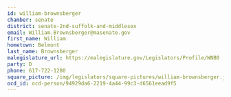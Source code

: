 ```yaml
---
id: william-brownsberger
chamber: senate
district: senate-2nd-suffolk-and-middlesex
email: William.Brownsberger@masenate.gov
first_name: William
hometown: Belmont
last_name: Brownsberger
malegislature_url: https://malegislature.gov/Legislators/Profile/WNB0
party: D
phone: 617-722-1280
square_picture: /img/legislators/square-pictures/william-brownsberger.jpeg
ocd_id: ocd-person/94929da6-2219-4a44-99c3-d6561eead9f5
---
```

